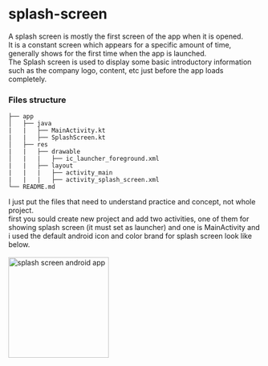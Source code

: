 # splash-screen
A splash screen is mostly the first screen of the app when it is opened.  
It is a constant screen which appears for a specific amount of time, generally shows for the first time when the app is launched.   
The Splash screen is used to display some basic introductory information such as the company logo, content, etc just before the app loads completely.

### Files structure
```
├── app
│   ├── java
|   |   ├── MainActivity.kt
|   |   ├── SplashScreen.kt
│   ├── res
|   |   ├── drawable
│   |   |   ├── ic_launcher_foreground.xml
|   |   ├── layout
|   |   |   ├── activity_main
|   |   |   ├── activity_splash_screen.xml
└── README.md
```
I just put the files that need to understand practice and concept, not whole project.   
first you sould create new project and add two activities, one of them for showing splash screen (it must set as launcher) and one is MainActivity and i used the default android icon and color brand for splash screen look like below.<br>   
<img src="https://user-images.githubusercontent.com/61208323/191293704-45c99a44-729b-44d1-91db-2b47c6d06c73.gif" alt="splash screen android app" style="width:200px;"/>
